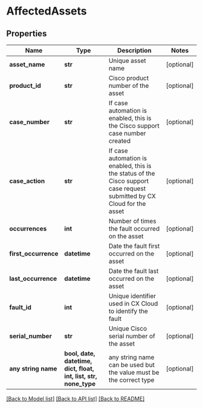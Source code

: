 # AffectedAssets


## Properties
Name | Type | Description | Notes
------------ | ------------- | ------------- | -------------
**asset_name** | **str** | Unique asset name | [optional] 
**product_id** | **str** | Cisco product number of the asset | [optional] 
**case_number** | **str** | If case automation is enabled, this is the Cisco support case number created | [optional] 
**case_action** | **str** | If case automation is enabled, this is the status of the Cisco support case request submitted by CX Cloud for the asset | [optional] 
**occurrences** | **int** | Number of times the fault occurred on the asset | [optional] 
**first_occurrence** | **datetime** | Date the fault first occurred on the asset | [optional] 
**last_occurrence** | **datetime** | Date the fault last occurred on the asset | [optional] 
**fault_id** | **int** | Unique identifier used in CX Cloud to identify the fault | [optional] 
**serial_number** | **str** | Unique Cisco serial number of the asset | [optional] 
**any string name** | **bool, date, datetime, dict, float, int, list, str, none_type** | any string name can be used but the value must be the correct type | [optional]

[[Back to Model list]](../README.md#documentation-for-models) [[Back to API list]](../README.md#documentation-for-api-endpoints) [[Back to README]](../README.md)



